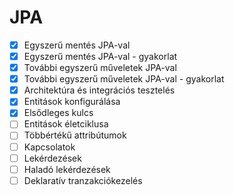 # JPA

* [X] Egyszerű mentés JPA-val
* [X] Egyszerű mentés JPA-val - gyakorlat
* [X] További egyszerű műveletek JPA-val
* [X] További egyszerű műveletek JPA-val - gyakorlat
* [X] Architektúra és integrációs tesztelés
* [X] Entitások konfigurálása
* [X] Elsődleges kulcs
* [ ] Entitások életciklusa
* [ ] Többértékű attribútumok
* [ ] Kapcsolatok
* [ ] Lekérdezések
* [ ] Haladó lekérdezések
* [ ] Deklaratív tranzakciókezelés
